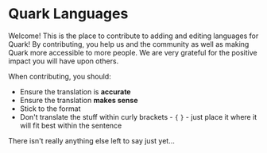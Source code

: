 # Quark Languages

Welcome! This is the place to contribute to adding and editing languages for Quark! By contributing, you help us and the community as well as making Quark more accessible to more people. We are very grateful for the positive impact you will have upon others.

When contributing, you should:

- Ensure the translation is **accurate**
- Ensure the translation **makes sense**
- Stick to the format
- Don't translate the stuff within curly brackets - `{` `}` - just place it where it will fit best within the sentence

There isn't really anything else left to say just yet...